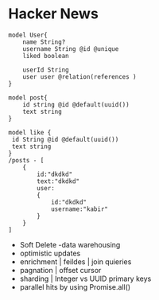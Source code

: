 # Hacker News

```prisma
model User{
    name String?
    username String @id @unique
    liked boolean

    userId String
    user user @relation(references )
} 
```
```prisma
model post{
    id string @id @default(uuid())
    text string
}

```
``` prisma
model like {
 id String @id @default(uuid())
 text string
}
/posts - [
    {
        id:"dkdkd"
        text:"dkdkd"
        user:
        {
            id:"dkdkd"
            username:"kabir"
        }
    }
]
```

- Soft Delete
-data warehousing
- optimistic updates
- enrichment | feildes | join quieries
- pagnation | offset  cursor
- sharding | Integer vs UUID primary keys
- parallel hits by using Promise.all()



